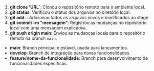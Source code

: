 
1. **git clone 'URL`**: Clonou o repositório remoto para o ambiente local.
2. **git status**: Verificou o status dos arquivos no diretório local.
3. **git add .**: Adicionou todos os arquivos novos e modificados ao stage.
4. **git commit -m "mensagem"**: Registrou as mudanças no repositório local com uma mensagem explicativa.
5. **git push origin main**: Enviou as mudanças locais para o repositório remoto na branch `main`.


- **main**: Branch principal e estável, usada para lançamentos.
- **develop**: Branch de integração para novas funcionalidades.
- **feature/nome-da-funcionalidade**: Branch para desenvolvimento de funcionalidades específicas.